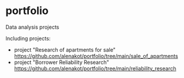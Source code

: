 # portfolio
Data analysis projects

Including projects:
- project "Research of apartments for sale" https://github.com/alenakot/portfolio/tree/main/sale_of_apartments
- project "Borrower Reliability Research" https://github.com/alenakot/portfolio/tree/main/reliability_research
